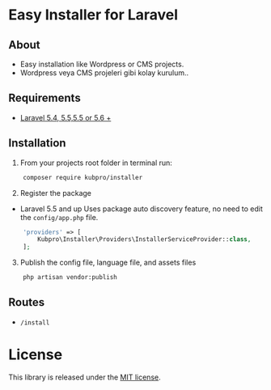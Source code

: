 # Easy Installer for Laravel 

## About
* Easy installation like Wordpress or CMS projects.
* Wordpress veya CMS projeleri gibi kolay kurulum..



## Requirements

* [Laravel 5.4, 5.5,5.5 or 5.6 +](https://laravel.com/docs/installation)

## Installation

1. From your projects root folder in terminal run:

```bash
    composer require kubpro/installer
```

2. Register the package

* Laravel 5.5 and up
Uses package auto discovery feature, no need to edit the `config/app.php` file.

```php
	'providers' => [
	    Kubpro\Installer\Providers\InstallerServiceProvider::class,
	];
```

3. Publish the  config file, language file,  and assets files 

```bash
    php artisan vendor:publish
```

## Routes

* `/install`


License
=======

This library is released under the [MIT license](LICENSE).

